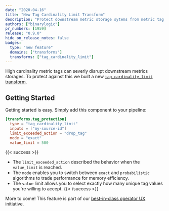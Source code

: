 ```yaml
---
date: "2020-04-16"
title: "New Tag Cardinality Limit Transform"
description: "Protect downstream metric storage sytems from metric tag explosion"
authors: ["binarylogic"]
pr_numbers: [1959]
release: "0.9.0"
hide_on_release_notes: false
badges:
  type: "new feature"
  domains: ["transforms"]
  transforms: ["tag_cardinality_limit"]
---
```


High cardinality metric tags can severly disrupt downstream metrics storages. To
protect against this we built a new
[`tag_cardinality_limit` transform][docs.transforms.tag_cardinality_limit].

## Getting Started

Getting started is easy. Simply add this component to your pipeline:

```toml title="vector.toml"
[transforms.tag_protection]
  type = "tag_cardinality_limit"
  inputs = ["my-source-id"]
  limit_exceeded_action = "drop_tag"
  mode = "exact"
  value_limit = 500
```

{{< success >}}

- The `limit_exceeded_action` described the behavior when the `value_limit` is reached.
- The `mode` enables you to switch between `exact` and `probabilistic` algorithms to trade performance for memory efficiency.
- The `value` limit allows you to select exactly how many unique tag values you're willing to accept.
{{< /success >}}

More to come! This feature is part of our [best-in-class operator
UX][urls.milestone_39] initiative.

[docs.transforms.tag_cardinality_limit]: /docs/reference/configuration/transforms/tag_cardinality_limit/
[urls.milestone_39]: https://github.com/vectordotdev/vector/milestone/39

